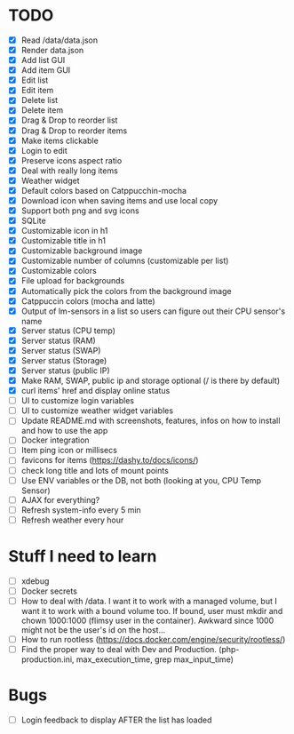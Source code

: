 # TODO
* [x] Read /data/data.json
* [x] Render data.json
* [x] Add list GUI
* [x] Add item GUI
* [x] Edit list
* [x] Edit item
* [x] Delete list
* [x] Delete item
* [x] Drag & Drop to reorder list
* [x] Drag & Drop to reorder items
* [x] Make items clickable
* [x] Login to edit
* [x] Preserve icons aspect ratio
* [x] Deal with really long items
* [x] Weather widget
* [x] Default colors based on Catppucchin-mocha
* [x] Download icon when saving items and use local copy
* [x] Support both png and svg icons
* [x] SQLite
* [x] Customizable icon in h1
* [x] Customizable title in h1
* [x] Customizable background image
* [x] Customizable number of columns (customizable per list)
* [x] Customizable colors 
* [x] File upload for backgrounds
* [x] Automatically pick the colors from the background image
* [x] Catppuccin colors (mocha and latte)
* [x] Output of lm-sensors in a list so users can figure out their CPU sensor's name
* [x] Server status (CPU temp)
* [x] Server status (RAM)
* [x] Server status (SWAP)
* [x] Server status (Storage)
* [x] Server status (public IP)
* [x] Make RAM, SWAP, public ip and storage optional (/ is there by default)
* [x] curl items' href and display online status
* [ ] UI to customize login variables
* [ ] UI to customize weather widget variables
* [ ] Update README.md with screenshots, features, infos on how to install and how to use the app
* [ ] Docker integration
* [ ] Item ping icon or millisecs
* [ ] favicons for items (https://dashy.to/docs/icons/)
* [ ] check long title and lots of mount points
* [ ] Use ENV variables or the DB, not both (looking at you, CPU Temp Sensor)
* [ ] AJAX for everything?
* [ ] Refresh system-info every 5 min
* [ ] Refresh weather every hour

# Stuff I need to learn
* [ ] xdebug
* [ ] Docker secrets
* [ ] How to deal with /data. I want it to work with a managed volume, but I want it to work with a bound volume too. If bound, user must mkdir and chown 1000:1000 (flimsy user in the container). Awkward since 1000 might not be the user's id on the host...
* [ ] How to run rootless (https://docs.docker.com/engine/security/rootless/)
* [ ] Find the proper way to deal with Dev and Production. (php-production.ini, max_execution_time, grep max_input_time)

# Bugs
* [ ] Login feedback to display AFTER the list has loaded
